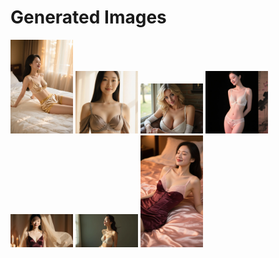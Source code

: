 # Generated Images



<img src="2025_09_19_01.webp" width="100"/> <img src="2025_09_19_02.webp" width="100"/> <img src="2025_09_19_03.webp" width="100"/> <img src="2025_09_19_04.webp" width="100"/> <img src="2025_09_19_05.webp" width="100"/> <img src="2025_09_19_06.webp" width="100"/> <img src="2025_09_19_07.webp" width="100"/>